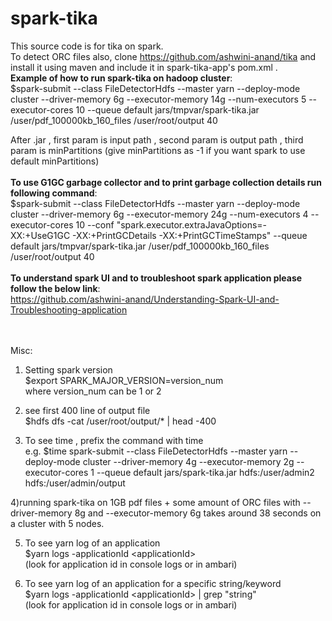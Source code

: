 # spark-tika
This source code is for tika on spark. <br />
To detect ORC files also, clone https://github.com/ashwini-anand/tika and install it using maven and include it in spark-tika-app's pom.xml .<br />
<b>Example of how to run spark-tika on hadoop cluster</b>:<br/>
$spark-submit --class FileDetectorHdfs --master yarn --deploy-mode cluster --driver-memory 6g --executor-memory 14g --num-executors 5 --executor-cores 10 --queue default jars/tmpvar/spark-tika.jar /user/pdf_100000kb_160_files /user/root/output 40 <br/>

After .jar , first param is input path , second param is output path , third param is minPartitions (give minPartitions as -1 if you want spark to use default minPartitions)
<br/><br/>
<b>To use G1GC garbage collector and to print garbage collection details run following command</b>: <br/>
$spark-submit --class FileDetectorHdfs --master yarn --deploy-mode cluster --driver-memory 6g --executor-memory 24g --num-executors 4 --executor-cores 10 --conf "spark.executor.extraJavaOptions=-XX:+UseG1GC -XX:+PrintGCDetails -XX:+PrintGCTimeStamps" --queue default jars/tmpvar/spark-tika.jar /user/pdf_100000kb_160_files /user/root/output 40
<br/><br/>
<b> To understand spark UI and to troubleshoot spark application please follow the below link</b>:<br/>
 https://github.com/ashwini-anand/Understanding-Spark-UI-and-Troubleshooting-application

<br/><br/>Misc: <br />
1) Setting spark version <br />
$export SPARK_MAJOR_VERSION=version_num <br />
 where version_num can be 1 or 2<br />

2) see first 400 line of output file <br />
$hdfs dfs -cat /user/root/output/* | head -400

3) To see time , prefix the command with time <br />
e.g. $time spark-submit --class FileDetectorHdfs --master yarn --deploy-mode cluster --driver-memory 4g --executor-memory 2g --executor-cores 1 --queue default jars/spark-tika.jar hdfs:/user/admin2 hdfs:/user/admin/output <br/>

4)running spark-tika on 1GB pdf files + some amount of ORC files with --driver-memory 8g and --executor-memory 6g takes around 38 seconds on a cluster with 5 nodes. <br />
 
5) To see yarn log of an application <br />
$yarn logs -applicationId \<applicationId\>   <br />
(look for application id in console logs or in ambari)  <br />

6) To see yarn log of an application for a specific string/keyword <br />
$yarn logs -applicationId \<applicationId\> | grep "string"  <br />
(look for application id in console logs or in ambari)  <br />
